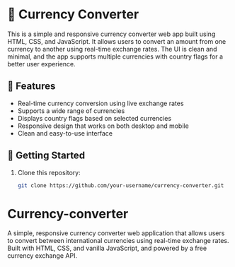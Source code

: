 # 💱 Currency Converter

This is a simple and responsive currency converter web app built using HTML, CSS, and JavaScript. It allows users to convert an amount from one currency to another using real-time exchange rates. The UI is clean and minimal, and the app supports multiple currencies with country flags for a better user experience.

## 🔧 Features

- Real-time currency conversion using live exchange rates
- Supports a wide range of currencies
- Displays country flags based on selected currencies
- Responsive design that works on both desktop and mobile
- Clean and easy-to-use interface


## 🚀 Getting Started

1. Clone this repository:
   ```bash
   git clone https://github.com/your-username/currency-converter.git
# Currency-converter
A simple, responsive currency converter web application that allows users to convert between international currencies using real-time exchange rates. Built with HTML, CSS, and vanilla JavaScript, and powered by a free currency exchange API.
